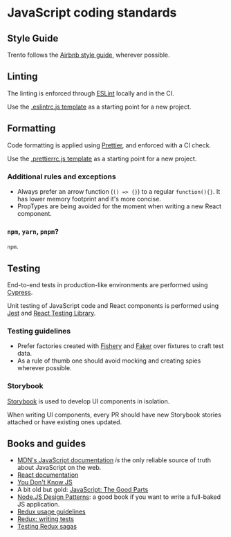 # JavaScript coding standards

## Style Guide

Trento follows the [Airbnb style guide](https://github.com/airbnb/javascript), wherever possible.

## Linting

The linting is enforced through [ESLint](https://eslint.org/) locally and in the CI.

Use the [.eslintrc.js template](../templates/.eslintrc.js) as a starting point for a new project.

## Formatting

Code formatting is applied using [Prettier](https://prettier.io/), and enforced with a CI check.

Use the [.prettierrc.js template](../templates/.prettierrc.js) as a starting point for a new project.

### Additional rules and exceptions

- Always prefer an arrow function (`() => {}`) to a regular `function(){}`. It has lower memory footprint and it's more concise.
- PropTypes are being avoided for the moment when writing a new React component.

### `npm`, `yarn`, `pnpm`?

`npm`.

## Testing

End-to-end tests in production-like environments are performed using [Cypress](https://www.cypress.io/).

Unit testing of JavaScript code and React components is performed using [Jest](https://jestjs.io/) and [React Testing Library](https://testing-library.com/docs/react-testing-library/intro).

### Testing guidelines

- Prefer factories created with [Fishery](https://github.com/thoughtbot/fishery) and [Faker](https://fakerjs.dev/) over fixtures to craft test data.
- As a rule of thumb one should avoid mocking and creating spies wherever possible.

### Storybook

[Storybook](https://storybook.js.org/) is used to develop UI components in isolation.

When writing UI components, every PR should have new Storybook stories attached or have existing ones updated. 

## Books and guides

- [MDN's JavaScript documentation](https://developer.mozilla.org/en-US/docs/Web/JavaScript) _is_ the only reliable source of truth about JavaScript on the web.
- [React documentation](https://reactjs.org/docs/getting-started.html)
- [You Don't Know JS](https://github.com/getify/You-Dont-Know-JS/blob/1st-ed/README.md)
- A bit old but gold: [JavaScript: The Good Parts](https://www.oreilly.com/library/view/javascript-the-good/9780596517748/)
- [Node.JS Design Patterns](https://www.nodejsdesignpatterns.com): a good book if you want to write a full-baked JS application.
- [Redux usage guidelines](https://redux.js.org/usage/)
- [Redux: writing tests](https://redux.js.org/usage/writing-tests)
- [Testing Redux sagas](https://redux-saga.js.org/docs/advanced/Testing/)

